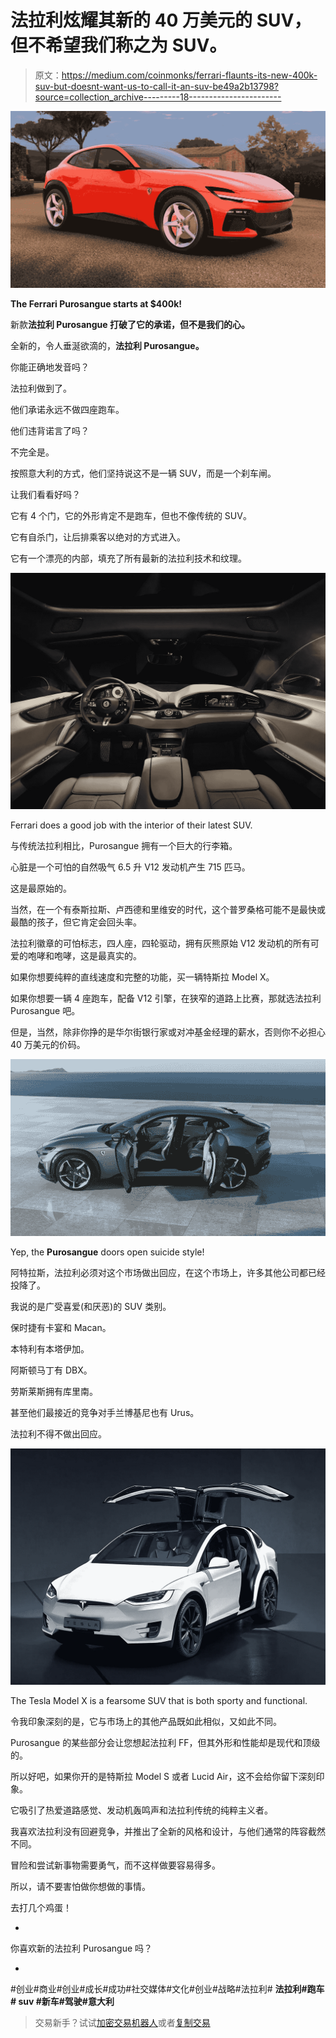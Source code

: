 # 法拉利炫耀其新的 40 万美元的 SUV，但不希望我们称之为 SUV。

> 原文：<https://medium.com/coinmonks/ferrari-flaunts-its-new-400k-suv-but-doesnt-want-us-to-call-it-an-suv-be49a2b13798?source=collection_archive---------18----------------------->

![](img/3c428aaf95d86f07518651f83c37d58b.png)

**The Ferrari Purosangue starts at $400k!**

新款**法拉利 Purosangue 打破了它的承诺，但不是我们的心。**

全新的，令人垂涎欲滴的，**法拉利 Purosangue。**

你能正确地发音吗？

法拉利做到了。

他们承诺永远不做四座跑车。

他们违背诺言了吗？

不完全是。

按照意大利的方式，他们坚持说这不是一辆 SUV，而是一个刹车闸。

让我们看看好吗？

它有 4 个门，它的外形肯定不是跑车，但也不像传统的 SUV。

它有自杀门，让后排乘客以绝对的方式进入。

它有一个漂亮的内部，填充了所有最新的法拉利技术和纹理。

![](img/42fe3941358fb3a954763940156a3f1d.png)

Ferrari does a good job with the interior of their latest SUV.

与传统法拉利相比，Purosangue 拥有一个巨大的行李箱。

心脏是一个可怕的自然吸气 6.5 升 V12 发动机产生 715 匹马。

这是最原始的。

当然，在一个有泰斯拉斯、卢西德和里维安的时代，这个普罗桑格可能不是最快或最酷的孩子，但它肯定会回头率。

法拉利徽章的可怕标志，四人座，四轮驱动，拥有灰熊原始 V12 发动机的所有可爱的咆哮和咆哮，这是最真实的。

如果你想要纯粹的直线速度和完整的功能，买一辆特斯拉 Model X。

如果你想要一辆 4 座跑车，配备 V12 引擎，在狭窄的道路上比赛，那就选法拉利 Purosangue 吧。

但是，当然，除非你挣的是华尔街银行家或对冲基金经理的薪水，否则你不必担心 40 万美元的价码。

![](img/6fffefe5824367f7da8d05985fd56270.png)

Yep, the **Purosangue** doors open suicide style!

阿特拉斯，法拉利必须对这个市场做出回应，在这个市场上，许多其他公司都已经投降了。

我说的是广受喜爱(和厌恶)的 SUV 类别。

保时捷有卡宴和 Macan。

本特利有本塔伊加。

阿斯顿马丁有 DBX。

劳斯莱斯拥有库里南。

甚至他们最接近的竞争对手兰博基尼也有 Urus。

法拉利不得不做出回应。

![](img/fc939947332a16cf7940d8ad55fd22a5.png)

The Tesla Model X is a fearsome SUV that is both sporty and functional.

令我印象深刻的是，它与市场上的其他产品既如此相似，又如此不同。

Purosangue 的某些部分会让您想起法拉利 FF，但其外形和性能却是现代和顶级的。

所以好吧，如果你开的是特斯拉 Model S 或者 Lucid Air，这不会给你留下深刻印象。

它吸引了热爱道路感觉、发动机轰鸣声和法拉利传统的纯粹主义者。

我喜欢法拉利没有回避竞争，并推出了全新的风格和设计，与他们通常的阵容截然不同。

冒险和尝试新事物需要勇气，而不这样做要容易得多。

所以，请不要害怕做你想做的事情。

去打几个鸡蛋！

-

你喜欢新的法拉利 Purosangue 吗？

-

#创业#商业#创业#成长#成功#社交媒体#文化#创业#战略#法拉利# **法拉利#跑车# suv #新车#驾驶#意大利**

> 交易新手？试试[加密交易机器人](/coinmonks/crypto-trading-bot-c2ffce8acb2a)或者[复制交易](/coinmonks/top-10-crypto-copy-trading-platforms-for-beginners-d0c37c7d698c)